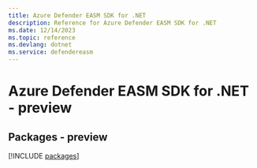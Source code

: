 ```yaml
---
title: Azure Defender EASM SDK for .NET
description: Reference for Azure Defender EASM SDK for .NET
ms.date: 12/14/2023
ms.topic: reference
ms.devlang: dotnet
ms.service: defendereasm
---
```

# Azure Defender EASM SDK for .NET - preview
## Packages - preview
[!INCLUDE [packages](defender-easm-index.md)]